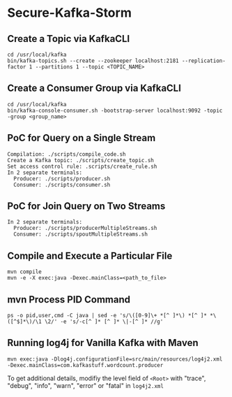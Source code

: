 # Secure-Kafka-Storm

## Create a Topic via KafkaCLI
```
cd /usr/local/kafka
bin/kafka-topics.sh --create --zookeeper localhost:2181 --replication-factor 1 --partitions 1 --topic <TOPIC_NAME>
```
## Create a Consumer Group via KafkaCLI
```
cd /usr/local/kafka
bin/kafka-console-consumer.sh -bootstrap-server localhost:9092 -topic -group <group_name>
```

## PoC for Query on a Single Stream
```
Compilation: ./scripts/compile_code.sh
Create a Kafka topic: ./scripts/create_topic.sh
Set access control rule: .scripts/create_rule.sh
In 2 separate terminals:
  Producer: ./scripts/producer.sh 
  Consumer: ./scripts/consumer.sh
```

## PoC for Join Query on Two Streams
```
In 2 separate terminals:
  Producer: ./scripts/producerMultipleStreams.sh
  Consumer: ./scripts/spoutMultipleStreams.sh
```

## Compile and Execute a Particular File
```
mvn compile
mvn -e -X exec:java -Dexec.mainClass=<path_to_file>
```

## mvn Process PID Command
```
ps -o pid,user,cmd -C java | sed -e 's/\([0-9]\+ *[^ ]*\) *[^ ]* *\([^$]*\)/\1 \2/' -e 's/-c[^ ]* [^ ]* \|-[^ ]* //g'
```

## Running log4j for Vanilla Kafka with Maven

```
mvn exec:java -Dlog4j.configurationFile=src/main/resources/log4j2.xml -Dexec.mainClass=com.kafkastuff.wordcount.producer
```
To get additional details, modifiy the level field of ```<Root>``` with "trace", "debug", "info", "warn", "error" or "fatal" in ```log4j2.xml```
